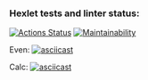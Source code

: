 ### Hexlet tests and linter status:
[![Actions Status](https://github.com/jeefo93/java-project-61/actions/workflows/hexlet-check.yml/badge.svg)](https://github.com/jeefo93/java-project-61/actions)
[![Maintainability](https://api.codeclimate.com/v1/badges/c6bceeb1ad4ef769edb0/maintainability)](https://codeclimate.com/github/jeefo93/java-project-61/maintainability)

Even: [![asciicast](https://asciinema.org/a/hlk27xGGa2ciWenh5DajWwHos.svg)](https://asciinema.org/a/hlk27xGGa2ciWenh5DajWwHos)

Calc: [![asciicast](https://asciinema.org/a/Kz58xZemsuI6k0uOwNdu17PDu.svg)](https://asciinema.org/a/Kz58xZemsuI6k0uOwNdu17PDu)
